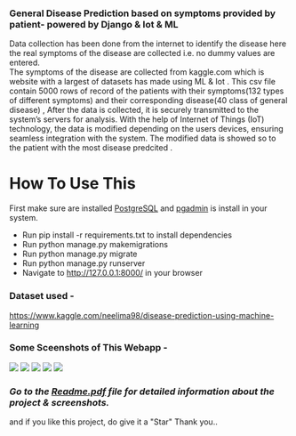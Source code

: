 ### General Disease Prediction based on symptoms provided by patient- powered by Django & Iot & ML
Data  collection has been done from the internet to identify the disease here the real symptoms of the disease are collected i.e. no dummy values are entered.  
The symptoms of the disease are collected from kaggle.com which is website with a largest of datasets has made using ML & Iot .
This csv file contain 5000 rows of record of the patients with their symptoms(132 types of different symptoms) and their corresponding disease(40 class of general disease)  ,  After the data is collected, it is securely transmitted to the system’s servers for analysis. With the help of Internet of Things (IoT) technology, the data is modified depending  on the  users devices, ensuring seamless integration with the system. The modified data is showed so to the patient with the most disease predcited . 
# How To Use This
First make sure are installed <a href="https://www.postgresql.org/download/">PostgreSQL</a> and <a href="https://www.postgresql.org/ftp/pgadmin/pgadmin4/">pgadmin</a> is install in your system. 


- Run pip install -r requirements.txt to install dependencies
- Run python manage.py makemigrations
- Run python manage.py migrate
- Run python manage.py runserver
- Navigate to http://127.0.0.1:8000/ in your browser

### Dataset used - 
https://www.kaggle.com/neelima98/disease-prediction-using-machine-learning
### Some Sceenshots of This Webapp -

![](https://github.com/anuj-glitch/Disease-Prediction-using-Django-and-machine-learning/blob/master/screenshots/Capture1.PNG)
![](https://github.com/anuj-glitch/Disease-Prediction-using-Django-and-machine-learning/blob/master/screenshots/Capture2.PNG)
![](https://github.com/anuj-glitch/Disease-Prediction-using-Django-and-machine-learning/blob/master/screenshots/Capture3.PNG)
![](https://github.com/anuj-glitch/Disease-Prediction-using-Django-and-machine-learning/blob/master/screenshots/Capture4.PNG)
![](https://github.com/anuj-glitch/Disease-Prediction-using-Django-and-machine-learning/blob/master/screenshots/Capture5.PNG)


### ***Go to the [Readme.pdf](Readme.pdf) file for detailed information about the project & screenshots.***
and if you like this project, do give it a "Star" Thank you..

